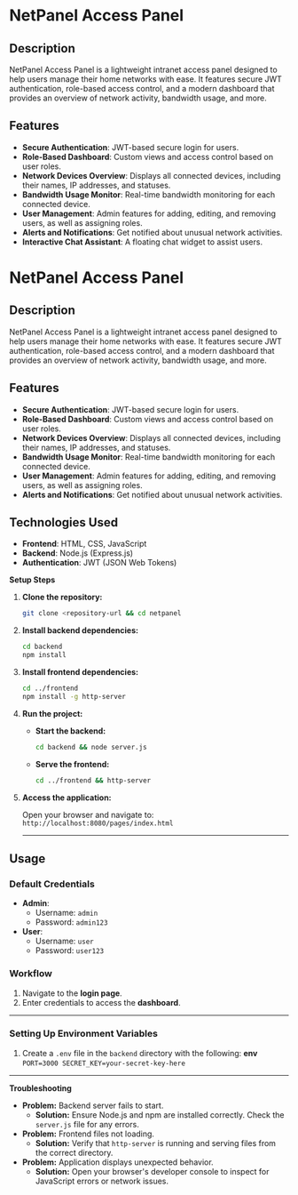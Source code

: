 # NetPanel Access Panel

## Description
NetPanel Access Panel is a lightweight intranet access panel designed to help users manage their home networks with ease. It features secure JWT authentication, role-based access control, and a modern dashboard that provides an overview of network activity, bandwidth usage, and more.

## Features
- **Secure Authentication**: JWT-based secure login for users.
- **Role-Based Dashboard**: Custom views and access control based on user roles.
- **Network Devices Overview**: Displays all connected devices, including their names, IP addresses, and statuses.
- **Bandwidth Usage Monitor**: Real-time bandwidth monitoring for each connected device.
- **User Management**: Admin features for adding, editing, and removing users, as well as assigning roles.
- **Alerts and Notifications**: Get notified about unusual network activities.
- **Interactive Chat Assistant**: A floating chat widget to assist users.
# NetPanel Access Panel

## Description
NetPanel Access Panel is a lightweight intranet access panel designed to help users manage their home networks with ease. It features secure JWT authentication, role-based access control, and a modern dashboard that provides an overview of network activity, bandwidth usage, and more.

## Features
- **Secure Authentication**: JWT-based secure login for users.
- **Role-Based Dashboard**: Custom views and access control based on user roles.
- **Network Devices Overview**: Displays all connected devices, including their names, IP addresses, and statuses.
- **Bandwidth Usage Monitor**: Real-time bandwidth monitoring for each connected device.
- **User Management**: Admin features for adding, editing, and removing users, as well as assigning roles.
- **Alerts and Notifications**: Get notified about unusual network activities.
## Technologies Used
- **Frontend**: HTML, CSS, JavaScript
- **Backend**: Node.js (Express.js)
- **Authentication**: JWT (JSON Web Tokens)

 **Setup Steps**

 1. **Clone the repository:**

    ```bash
    git clone <repository-url && cd netpanel
    ```

 2. **Install backend dependencies:**

    ```bash
    cd backend
    npm install
    ```

 3. **Install frontend dependencies:**

    ```bash
    cd ../frontend
    npm install -g http-server
    ```

 4. **Run the project:**

    * **Start the backend:**

      ```bash
      cd backend && node server.js
      ```

    * **Serve the frontend:**

      ```bash
      cd ../frontend && http-server
      ```

 5. **Access the application:**

    Open your browser and navigate to: `http://localhost:8080/pages/index.html`

    ---

## Usage

### Default Credentials
- **Admin**:
  - Username: `admin`
  - Password: `admin123`
- **User**:
  - Username: `user`
  - Password: `user123`

### Workflow
1. Navigate to the **login page**.
2. Enter credentials to access the **dashboard**.

---

### Setting Up Environment Variables
1. Create a `.env` file in the `backend` directory with the following:
**env**
 `PORT=3000
  SECRET_KEY=your-secret-key-here`

---

**Troubleshooting**

 * **Problem:** Backend server fails to start.
    * **Solution:**  Ensure Node.js and npm are installed correctly. Check the `server.js` file for any errors.
 * **Problem:** Frontend files not loading.
    * **Solution:** Verify that `http-server` is running and serving files from the correct directory.
 * **Problem:**  Application displays unexpected behavior.
    * **Solution:** Open your browser's developer console to inspect for JavaScript errors or network issues.
